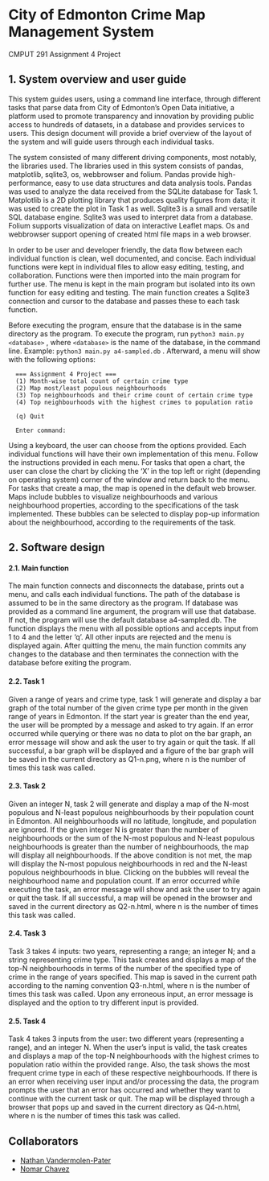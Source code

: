# City of Edmonton Crime Map Management System
CMPUT 291 Assignment 4 Project

## 1. System overview and user guide
This system guides users, using a command line interface, through different tasks that parse data 
from City of Edmonton’s Open Data initiative, a platform used to promote transparency and innovation 
by providing public access to hundreds of datasets, in a database and provides services to users. 
This design document will provide a brief overview of the layout of the system and will guide users 
through each individual tasks.

The system consisted of many different driving components, most notably, the libraries used. 
The libraries used in this system consists of pandas, matplotlib, sqlite3, os, webbrowser and folium.
Pandas provide high-performance, easy to use data structures and data analysis tools. Pandas was used
to analyze the data received from the SQLite database for Task 1. Matplotlib is a 2D plotting library 
that produces quality figures from data; it was used to create the plot in Task 1 as well. Sqlite3 is
a small and versatile SQL database engine. Sqlite3 was used to interpret data from a database. Folium
supports visualization of data on interactive Leaflet maps. Os and webbrowser support opening of created 
html file maps in a web browser.

In order to be user and developer friendly, the data flow between each individual function is clean,
well documented, and concise. Each individual functions were kept in individual files to allow easy 
editing, testing, and collaboration. Functions were then imported into the main program for further use.
The menu is kept in the main program but isolated into its own function for easy editing and testing. 
The main function creates a Sqlite3 connection and cursor to the database and passes these to each task function.
  
Before executing the program, ensure that the database is in the same directory as the
program. To execute the program, run `python3 main.py <database>` , where `<database>`
is the name of the database, in the command line. Example: `python3 main.py
a4-sampled.db` . Afterward, a menu will show with the following options:
```  
  === Assignment 4 Project ===
  (1) Month-wise total count of certain crime type
  (2) Map most/least populous neighbourhoods
  (3) Top neighbourhoods and their crime count of certain crime type
  (4) Top neighbourhoods with the highest crimes to population ratio

  (q) Quit

  Enter command: 
```
Using a keyboard, the user can choose from the options provided. Each individual functions will
have their own implementation of this menu. Follow the instructions provided in each menu. For
tasks that open a chart, the user can close the chart by clicking the ‘X’ in the top left or right
(depending on operating system) corner of the window and return back to the menu. For tasks that 
create a map, the map is opened in the default web browser. Maps include bubbles to visualize
neighbourhoods and various neighbourhood properties, according to the specifications of the task 
implemented. These bubbles can be selected to display pop-up information about the neighbourhood,
according to the requirements of the task.

## 2. Software design
#### 2.1. Main function
The main function connects and disconnects the database, prints out a menu, and calls each individual
functions. The path of the database is assumed to be in the same directory as the program. If database 
was provided as a command line argument, the program will use that database. If not, the program will 
use the default database a4-sampled.db. The function displays the menu with all possible options and 
accepts input from 1 to 4 and the letter ‘q’. All other inputs are rejected and the menu is displayed
again. After quitting the menu, the main function commits any changes to the database and then terminates 
the connection with the database before exiting the program.
#### 2.2. Task 1
Given a range of years and crime type, task 1 will generate and display a bar graph of the total number 
of the given crime type per month in the given range of years in Edmonton. If the start year is greater 
than the end year, the user will be prompted by a message and asked to try again. If an error occurred 
while querying or there was no data to plot on the bar graph, an error message will show and ask the user
to try again or quit the task. If all successful, a bar graph will be displayed and a figure of the bar 
graph will be saved in the current directory as Q1-n.png, where n is the number of times this task was called.
#### 2.3. Task 2
Given an integer N, task 2 will generate and display a map of the N-most populous and N-least populous 
neighbourhoods by their population count in Edmonton. All neighbourhoods will no latitude, longitude, 
and population are ignored. If the given integer N is greater than the number of neighbourhoods or the
sum of the N-most populous and N-least populous neighbourhoods is greater than the number of neighbourhoods, 
the map will display all neighbourhoods. If the above condition is not met, the map will display the N-most
populous neighbourhoods in red and the N-least populous neighbourhoods in blue. Clicking on the bubbles will
reveal the neighbourhood name and population count. If an error occurred while executing the task, an error
message will show and ask the user to try again or quit the task. If all successful, a map will be opened
in the browser and saved in the current directory as Q2-n.html, where n is the number of times this task was called.
#### 2.4. Task 3
Task 3 takes 4 inputs: two years, representing a range; an integer N; and a string representing crime type. 
This task creates and displays a map of the top-N neighbourhoods in terms of the number of the specified type
of crime in the range of years specified. This map is saved in the current path according to the naming 
convention Q3-n.html, where n is the number of times this task was called. Upon any erroneous input, an error 
message is displayed and the option to try different input is provided. 
#### 2.5. Task 4
Task 4 takes 3 inputs from the user: two different years (representing a range), and an integer N. 
When the user’s input is valid, the task creates and displays a map of the top-N neighbourhoods
with the highest crimes to population ratio within the provided range. Also, the task shows the most frequent 
crime type in each of these respective neighbourhoods. If there is an error when receiving user input and/or
processing the data, the program prompts the user that an error has occurred and whether they want to continue
with the current task or quit. The map will be displayed through a browser that pops up and saved in the
current directory as Q4-n.html, where n is the number of times this task was called. 

## Collaborators
* [Nathan Vandermolen-Pater](https://github.com/natemalek)
* [Nomar Chavez](https://github.com/nmrchvz)
